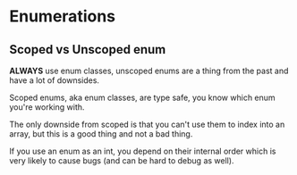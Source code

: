 # Enumerations

## Scoped vs Unscoped enum

**ALWAYS** use enum classes, unscoped enums are a thing from the past and have a lot of downsides.

Scoped enums, aka enum classes, are type safe, you know which enum you're working with. 

The only downside from scoped is that you can't use them to index into an array, but this is a good thing and not a bad thing.

If you use an enum as an int, you depend on their internal order which is very likely to cause bugs (and can be hard to debug as well).

